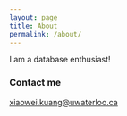 ```yaml
---
layout: page
title: About
permalink: /about/
---
```


I am a database enthusiast!

### Contact me

[xiaowei.kuang@uwaterloo.ca](mailto:xiaowei.kuang@uwaterloo.ca)